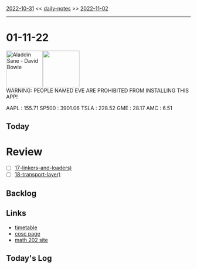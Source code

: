 [2022-10-31](daily_notes/2022-10-31) << [daily-notes](notes/daily-notes.md) >> [2022-11-02](daily_notes/2022-11-02)

---
# 01-11-22
<a href='spotify:album:0rBsmtPnOGz2IYmAqCrbuy'><img src='https://i.scdn.co/image/7194b26858e4ecb752f71da17776881e52551852' alt='Aladdin Sane - David Bowie' height=100></a><img src='https://imgs.xkcd.com/comics/encryption.png' height=100>
<br>WARNING: PEOPLE NAMED EVE ARE PROHIBITED FROM INSTALLING THIS APP!

AAPL : 155.71 
SP500 : 3901.06 
TSLA : 228.52
GME : 28.17
AMC : 6.51

## Today



# Review
- [ ] [17-linkers-and-loaders)](notes/17-linkers-and-loaders.md)
- [ ] [18-transport-layer)](notes/18-transport-layer.md)

## Backlog


## Links
- [timetable](https://i.imgur.com/9ghbvAG.png)
- [cosc page](https://cosc203.cspages.otago.ac.nz)
- [math 202 site](https://www.maths.otago.ac.nz/?resOLAF)

## Today's Log